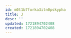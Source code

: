 ```yaml
---
id: m0t1b7forka3itn0pskypha
title: J
desc: ''
updated: 1721894702408
created: 1721894702408
---
```

